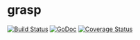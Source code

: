 # grasp
[![Build Status](https://travis-ci.org/nicksettje/grasp.svg?branch=master)](https://travis-ci.org/nicksettje/grasp)
[![GoDoc](https://godoc.org/github.com/nicksettje/grasp?status.svg)](https://godoc.org/github.com/nicksettje/grasp)
[![Coverage Status](https://coveralls.io/repos/github/nicksettje/grasp/badge.svg?branch=master)](https://coveralls.io/github/nicksettje/grasp?branch=master)
